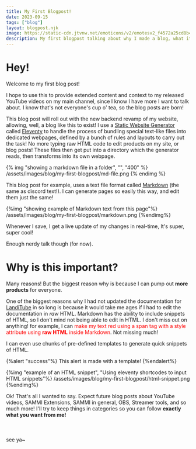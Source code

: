 ```yaml
---
title: My First Blogpost!
date: 2023-09-15
tags: ["blog"]
layout: blogpost.njk
image: https://static-cdn.jtvnw.net/emoticons/v2/emotesv2_f4572a25cd8b4dd8a4157a40b06fea71/static/light/4.0
description: My first blogpost talking about why I made a blog, what it means for me, and the future of my work!
---
```


# Hey!

Welcome to my first blog post!

I hope to use this to provide extended content and context to my released YouTube videos on my main channel, since I know I have more I want to talk about. I know that's not everyone's cup o' tea, so the blog posts are born!

This blog post will roll out with the new backend revamp of my website, allowing, well, a blog like this to exist! I use a [Static Website Generator](https://www.cloudflare.com/learning/performance/static-site-generator/) called [Eleventy](https://www.11ty.dev/) to handle the process of bundling special text-like files into dedicated webpages, defined by a bunch of rules and layouts to carry out the task! No more typing raw HTML code to edit products on my site, or blog posts! These files then get put into a directory which the generator reads, then transforms into its own webpage. 

{% img "showing a markdown file in a folder", "", "400" %}
/assets/images/blog/my-first-blogpost/md-file.png
{% endimg %}

This blog post for example, uses a text file format called [Markdown](https://www.markdownguide.org/getting-started/#what-is-markdown) (the same as discord text!). I can generate pages so easily this way, and edit them just the same!

{%img "showing example of Markdown text from this page"%}
/assets/images/blog/my-first-blogpost/markdown.png
{%endimg%}

Whenever I save, I get a live update of my changes in real-time, It's super, super cool!

Enough nerdy talk though (for now).

# Why is this important?

Many reasons! But the biggest reason why is because I can pump out **more products** for everyone.

One of the biggest reasons why I had not updated the documentation for [LandiTube](http://landitube.landie.land) in so long is because it would take me ages if I had to edit the documentation in *raw* HTML. Markdown has the ability to include snippets of HTML, so I don't mind not being able to edit in HTML. I don't miss out on anything! for example, I can <span style="color: red;">make my text red using a span tag with a style attribute using **raw HTML** inside Markdown</span>. Not missing much!

I can even use chunks of pre-defined templates to generate quick snippets of HTML.

{%alert "success"%}
This alert is made with a template!
{%endalert%}

{%img "example of an HTML snippet", "Using eleventy shortcodes to input HTML snippets"%}
/assets/images/blog/my-first-blogpost/html-snippet.png
{%endimg%}

Ok! That's all I wanted to say. Expect future blog posts about YouTube videos, SAMMI Extensions, SAMMI in general, OBS, Streamer tools, and so much more! I'll try to keep things in categories so you can follow **exactly what you want from me!**
<br>
<br>
<br>
<br>
see ya~